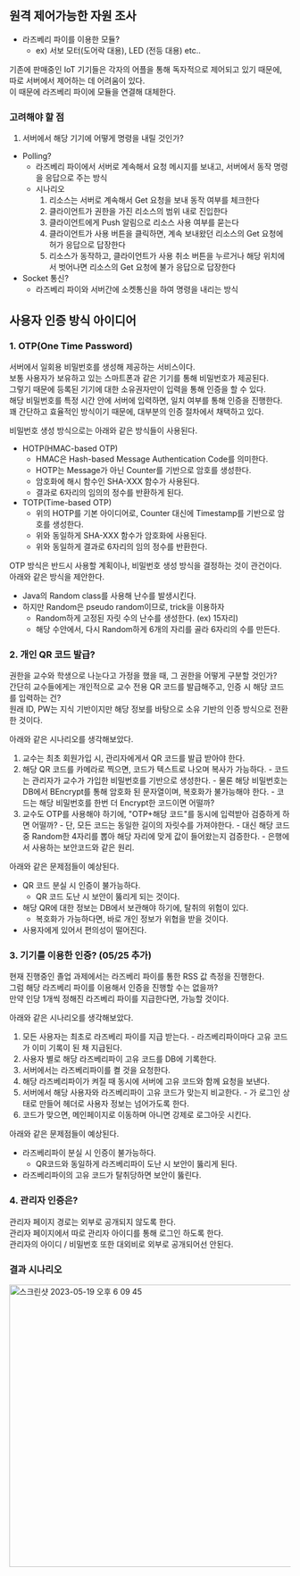 ## 원격 제어가능한 자원 조사
- 라즈베리 파이를 이용한 모듈?
  - ex) 서보 모터(도어락 대용), LED (전등 대용) etc..

기존에 판매중인 IoT 기기들은 각자의 어플을 통해 독자적으로 제어되고 있기 때문에,
따로 서버에서 제어하는 데 어려움이 있다.  
이 때문에 라즈베리 파이에 모듈을 연결해 대체한다.

### 고려해야 할 점
1. 서버에서 해당 기기에 어떻게 명령을 내릴 것인가?
- Polling?
  - 라즈베리 파이에서 서버로 계속해서 요청 메시지를 보내고, 서버에서 동작 명령을 응답으로 주는 방식
  - 시나리오
     1. 리소스는 서버로 계속해서 Get 요청을 보내 동작 여부를 체크한다
     2. 클라이언트가 권한을 가진 리소스의 범위 내로 진입한다
     3. 클라이언트에게 Push 알림으로 리소스 사용 여부를 묻는다
     4. 클라이언트가 사용 버튼을 클릭하면, 계속 보내왔던 리소스의 Get 요청에 허가 응답으로 답장한다
     5. 리소스가 동작하고, 클라이언트가 사용 취소 버튼을 누르거나 해당 위치에서 벗어나면 리소스의 Get 요청에 불가 응답으로 답장한다
- Socket 통신?
  - 라즈베리 파이와 서버간에 소켓통신을 하여 명령을 내리는 방식

## 사용자 인증 방식 아이디어
### 1. OTP(One Time Password)
서버에서 일회용 비밀번호를 생성해 제공하는 서비스이다.  
보통 사용자가 보유하고 있는 스마트폰과 같은 기기를 통해 비밀번호가 제공된다.  
그렇기 때문에 등록된 기기에 대한 소유권자만이 입력을 통해 인증을 할 수 있다.  
해당 비밀번호를 특정 시간 안에 서버에 입력하면, 일치 여부를 통해 인증을 진행한다.  
꽤 간단하고 효율적인 방식이기 때문에, 대부분의 인증 절차에서 채택하고 있다.  

비밀번호 생성 방식으로는 아래와 같은 방식들이 사용된다.  
  - HOTP(HMAC-based OTP)
    - HMAC은 Hash-based Message Authentication Code를 의미한다.
    - HOTP는 Message가 아닌 Counter를 기반으로 암호를 생성한다.
    - 암호화에 해시 함수인 SHA-XXX 함수가 사용된다.
    - 결과로 6자리의 임의의 정수를 반환하게 된다.
  - TOTP(Time-based OTP)
    - 위의 HOTP를 기본 아이디어로, Counter 대신에 Timestamp를 기반으로 암호를 생성한다.
    - 위와 동일하게 SHA-XXX 함수가 암호화에 사용된다.
    - 위와 동일하게 결과로 6자리의 임의 정수를 반환한다.

OTP 방식은 반드시 사용할 계획이나, 비밀번호 생성 방식을 결정하는 것이 관건이다.  
아래와 같은 방식을 제안한다.  
- Java의 Random class를 사용해 난수를 발생시킨다.
- 하지만 Random은 pseudo random이므로, trick을 이용하자
  - Random하게 고정된 자릿 수의 난수를 생성한다. (ex) 15자리)
  - 해당 수안에서, 다시 Random하게 6개의 자리를 골라 6자리의 수를 만든다.

### 2. 개인 QR 코드 발급?
권한을 교수와 학생으로 나눈다고 가정을 했을 때, 그 권한을 어떻게 구분할 것인가?  
간단히 교수들에게는 개인적으로 교수 전용 QR 코드를 발급해주고, 인증 시 해당 코드를 입력하는 건?  
원래 ID, PW는 지식 기반이지만 해당 정보를 바탕으로 소유 기반의 인증 방식으로 전환한 것이다.  

아래와 같은 시나리오를 생각해보았다.
  1. 교수는 최초 회원가입 시, 관리자에게서 QR 코드를 발급 받아야 한다.
  2. 해당 QR 코드를 카메라로 찍으면, 코드가 텍스트로 나오며 복사가 가능하다.
    - 코드는 관리자가 교수가 가입한 비밀번호를 기반으로 생성한다.
    - 물론 해당 비밀번호는 DB에서 BEncrypt를 통해 암호화 된 문자열이며, 복호화가 불가능해야 한다.
    - 코드는 해당 비밀번호를 한번 더 Encrypt한 코드이면 어떨까?
  3. 교수도 OTP를 사용해야 하기에, "OTP+해당 코드"를 동시에 입력받아 검증하게 하면 어떨까?
    - 단, 모든 코드는 동일한 길이의 자릿수를 가져야한다.
    - 대신 해당 코드 중 Random한 4자리를 뽑아 해당 자리에 맞게 값이 들어왔는지 검증한다.
    - 은행에서 사용하는 보안코드와 같은 원리.

아래와 같은 문제점들이 예상된다.
- QR 코드 분실 시 인증이 불가능하다.
  - QR 코드 도난 시 보안이 뚫리게 되는 것이다.
- 해당 QR에 대한 정보는 DB에서 보관해야 하기에, 탈취의 위험이 있다.
  - 복호화가 가능하다면, 바로 개인 정보가 위협을 받을 것이다.
- 사용자에게 있어서 편의성이 떨어진다.

### 3. 기기를 이용한 인증? (05/25 추가)
현재 진행중인 졸업 과제에서는 라즈베리 파이를 통한 RSS 값 측정을 진행한다.  
그럼 해당 라즈베리 파이를 이용해서 인증을 진행할 수는 없을까?  
만약 인당 1개씩 정해진 라즈베리 파이를 지급한다면, 가능할 것이다.  

아래와 같은 시나리오를 생각해보았다.  
  1. 모든 사용자는 최초로 라즈베리 파이를 지급 받는다.
    - 라즈베리파이마다 고유 코드가 이미 기록이 된 채 지급된다.
  2. 사용자 별로 해당 라즈베리파이 고유 코드를 DB에 기록한다.
  3. 서버에서는 라즈베리파이를 켤 것을 요청한다.
  4. 해당 라즈베리파이가 켜질 때 동시에 서버에 고유 코드와 함께 요청을 보낸다.
  5. 서버에서 해당 사용자와 라즈베리파이 고유 코드가 맞는지 비교한다.
    - 가 로그인 상태로 만들어 헤더로 사용자 정보는 넘어가도록 한다.
  6. 코드가 맞으면, 메인페이지로 이동하며 아니면 강제로 로그아웃 시킨다.

아래와 같은 문제점들이 예상된다.
- 라즈베리파이 분실 시 인증이 불가능하다.
  - QR코드와 동일하게 라즈베리파이 도난 시 보안이 뚫리게 된다.
- 라즈베리파이의 고유 코드가 탈취당하면 보안이 뚫린다.

### 4. 관리자 인증은?
관리자 페이지 경로는 외부로 공개되지 않도록 한다.  
관리자 페이지에서 따로 관리자 아이디를 통해 로그인 하도록 한다.  
관리자의 아이디 / 비밀번호 또한 대외비로 외부로 공개되어선 안된다.  

### 결과 시나리오
<img width="506" alt="스크린샷 2023-05-19 오후 6 09 45" src="https://github.com/Jinseop-Sim/Graduation-Project/assets/71700079/ce95e8e6-9545-410e-bd94-2c45e5959dae">  

